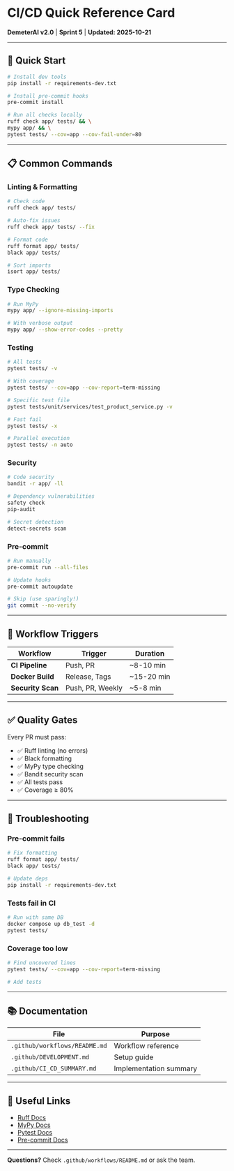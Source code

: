 # CI/CD Quick Reference Card

**DemeterAI v2.0** | **Sprint 5** | **Updated: 2025-10-21**

---

## 🚀 Quick Start

```bash
# Install dev tools
pip install -r requirements-dev.txt

# Install pre-commit hooks
pre-commit install

# Run all checks locally
ruff check app/ tests/ && \
mypy app/ && \
pytest tests/ --cov=app --cov-fail-under=80
```

---

## 📋 Common Commands

### Linting & Formatting

```bash
# Check code
ruff check app/ tests/

# Auto-fix issues
ruff check app/ tests/ --fix

# Format code
ruff format app/ tests/
black app/ tests/

# Sort imports
isort app/ tests/
```

### Type Checking

```bash
# Run MyPy
mypy app/ --ignore-missing-imports

# With verbose output
mypy app/ --show-error-codes --pretty
```

### Testing

```bash
# All tests
pytest tests/ -v

# With coverage
pytest tests/ --cov=app --cov-report=term-missing

# Specific test file
pytest tests/unit/services/test_product_service.py -v

# Fast fail
pytest tests/ -x

# Parallel execution
pytest tests/ -n auto
```

### Security

```bash
# Code security
bandit -r app/ -ll

# Dependency vulnerabilities
safety check
pip-audit

# Secret detection
detect-secrets scan
```

### Pre-commit

```bash
# Run manually
pre-commit run --all-files

# Update hooks
pre-commit autoupdate

# Skip (use sparingly!)
git commit --no-verify
```

---

## 🔧 Workflow Triggers

| Workflow          | Trigger          | Duration   |
|-------------------|------------------|------------|
| **CI Pipeline**   | Push, PR         | ~8-10 min  |
| **Docker Build**  | Release, Tags    | ~15-20 min |
| **Security Scan** | Push, PR, Weekly | ~5-8 min   |

---

## ✅ Quality Gates

Every PR must pass:

- ✅ Ruff linting (no errors)
- ✅ Black formatting
- ✅ MyPy type checking
- ✅ Bandit security scan
- ✅ All tests pass
- ✅ Coverage ≥ 80%

---

## 🐛 Troubleshooting

### Pre-commit fails

```bash
# Fix formatting
ruff format app/ tests/
black app/ tests/

# Update deps
pip install -r requirements-dev.txt
```

### Tests fail in CI

```bash
# Run with same DB
docker compose up db_test -d
pytest tests/
```

### Coverage too low

```bash
# Find uncovered lines
pytest tests/ --cov=app --cov-report=term-missing

# Add tests
```

---

## 📚 Documentation

| File                          | Purpose                |
|-------------------------------|------------------------|
| `.github/workflows/README.md` | Workflow reference     |
| `.github/DEVELOPMENT.md`      | Setup guide            |
| `.github/CI_CD_SUMMARY.md`    | Implementation summary |

---

## 🔗 Useful Links

- [Ruff Docs](https://docs.astral.sh/ruff/)
- [MyPy Docs](https://mypy.readthedocs.io/)
- [Pytest Docs](https://docs.pytest.org/)
- [Pre-commit Docs](https://pre-commit.com/)

---

**Questions?** Check `.github/workflows/README.md` or ask the team.
